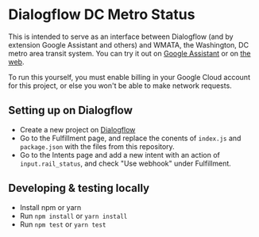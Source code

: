 # Dialogflow DC Metro Status

This is intended to serve as an interface between Dialogflow (and by extension Google Assistant and others) and WMATA, the Washington, DC metro area transit system. You can try it out on [Google Assistant](https://assistant.google.com/services/a/id/13d16a79cba9362e) or on [the web](https://bot.dialogflow.com/f955895b-484e-4690-a71b-80d7eb8bc1ee).

To run this yourself, you must enable billing in your Google Cloud account for this project, or else you won't be able to make network requests.

## Setting up on Dialogflow

* Create a new project on [Dialogflow](https://www.dialogflow.com)
* Go to the Fulfillment page, and replace the conents of `index.js` and `package.json` with the files from this repository.
* Go to the Intents page and add a new intent with an action of `input.rail_status`, and check "Use webhook" under Fulfillment.

## Developing & testing locally

* Install npm or yarn
* Run `npm install` or `yarn install`
* Run `npm test` or `yarn test`
